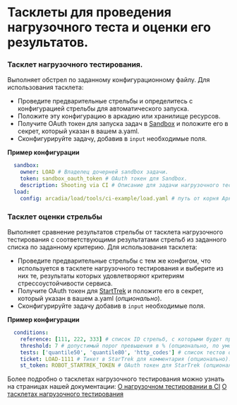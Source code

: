 Тасклеты для проведения нагрузочного теста и оценки его результатов.
=====

### Тасклет нагрузочного тестирования.
Выполняет обстрел по заданному конфигурационному файлу. Для использования тасклета:
- Проведите предварительные стрельбы и определитесь с конфигурацией стрельбы для автоматического запуска.
- Положите эту конфигурацию в аркадию или хранилище ресурсов.
- Получите OAuth токен для запуска задач в [Sandbox](https://docs.yandex-team.ru/sandbox/api) и положите его в секрет, который указан в вашем a.yaml.
- Сконфигурируйте задачу, добавив в `input` необходимые поля.

**Пример конфигурации**
  ```yaml
    sandbox:
      owner: LOAD # Владелец дочерней sandbox задачи.
      token: sandbox_oauth_token # OAuth токен для Sandbox.
      description: Shooting via CI # Описание для задачи нагрузочного тестирования.
    load:
      config: arcadia/load/tools/ci-example/load.yaml # путь от корня Аркадии до файла конфигурации или http ссылка на ресурс с этим файлом.
  ```

### Тасклет оценки стрельбы
Выполняет сравнение результатов стрельбы от тасклета нагрузочного тестирования с соответствующими результатами стрельб из заданного списка по заданному критерию. Для использования тасклета:
- Проведите предварительные стрельбы с тем же конфигом, что используется в тасклете нагрузочного тестирования и выберите из них те, результаты которых удовлетворяют критериям стрессоустойчивости сервиса.
- Получите OAuth токен для [StartTrek](https://wiki.yandex-team.ru/tracker/api/) и положите его в секрет, который указан в вашем a.yaml (*опционально*).
- Сконфигурируйте задачу добавив в `input` необходимые поля.

**Пример конфигурации**
  ```yaml
    conditions:
      reference: [111, 222, 333] # список ID стрельб, с которыми будет проводиться сравнение.
      threshold: 7 # допустимый порог превышения в % (опционально, по умолчанию 5%).
      tests: ['quantile50', 'quantile80', 'http_codes'] # список тестов оценки (опционально).
      ticket: LOAD-1111 # Тикет в StarTrek для комментария (опционально).
      st_token: ROBOT_STARTREK_TOKEN # OAuth токен для StarTrek (опционально).
  ```

Более подробно о тасклетах нагрузочного тестирования можно узнать на страницах нашей документации:
[О нагрузочном тестировании в CI](https://wiki.yandex-team.ru/Load/howto/CI_load_way/)
[О тасклетах нагрузочного тестирования](https://wiki.yandex-team.ru/Load/themethod/tasklet_shooting/)
